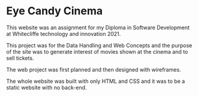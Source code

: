 # Eye Candy Cinema

This website was an assignment for my Diploma in Software Development at Whitecliffe technology and innovation 2021. 

This project was for the Data Handling and Web Concepts and the purpose of the site was to generate interest of movies shown at the cinema and to sell tickets.

The web project was first planned and then designed with wireframes.

The whole website was built with only HTML and CSS and it was to be a static website with no back-end.
